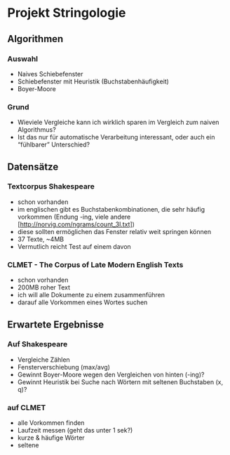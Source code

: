# Projekt Stringologie

## Algorithmen

### Auswahl
* Naives Schiebefenster
* Schiebefenster mit Heuristik (Buchstabenhäufigkeit)
* Boyer-Moore

### Grund
* Wieviele Vergleiche kann ich wirklich sparen im Vergleich zum naiven Algorithmus?
* Ist das nur für automatische Verarbeitung interessant, oder auch ein “fühlbarer” Unterschied?

## Datensätze

### Textcorpus Shakespeare
* schon vorhanden
* im englischen gibt es Buchstabenkombinationen, die sehr häufig vorkommen (Endung -ing, viele andere [http://norvig.com/ngrams/count_3l.txt])
* diese sollten ermöglichen das Fenster relativ weit springen können
* 37 Texte, ~4MB
* Vermutlich reicht Test auf einem davon

### CLMET - The Corpus of Late Modern English Texts
* schon vorhanden
* 200MB roher Text
* ich will alle Dokumente zu einem zusammenführen 
* darauf alle Vorkommen eines Wortes suchen

## Erwartete Ergebnisse

### Auf Shakespeare
* Vergleiche Zählen
* Fensterverschiebung (max/avg)
* Gewinnt Boyer-Moore wegen den Vergleichen von hinten (-ing)?
* Gewinnt Heuristik bei Suche nach Wörtern mit seltenen Buchstaben (x, q)?

### auf CLMET
* alle Vorkommen finden
* Laufzeit messen (geht das unter 1 sek?)
* kurze & häufige Wörter
* seltene
